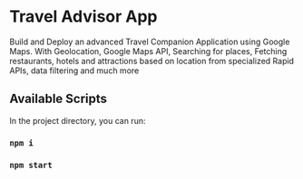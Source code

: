 # Travel Advisor App

Build and Deploy an advanced Travel Companion Application using Google Maps. With Geolocation, Google Maps API, Searching for places, Fetching restaurants, hotels and attractions based on location from specialized Rapid APIs, data filtering and much more

## Available Scripts

In the project directory, you can run:

### `npm i`

### `npm start`
